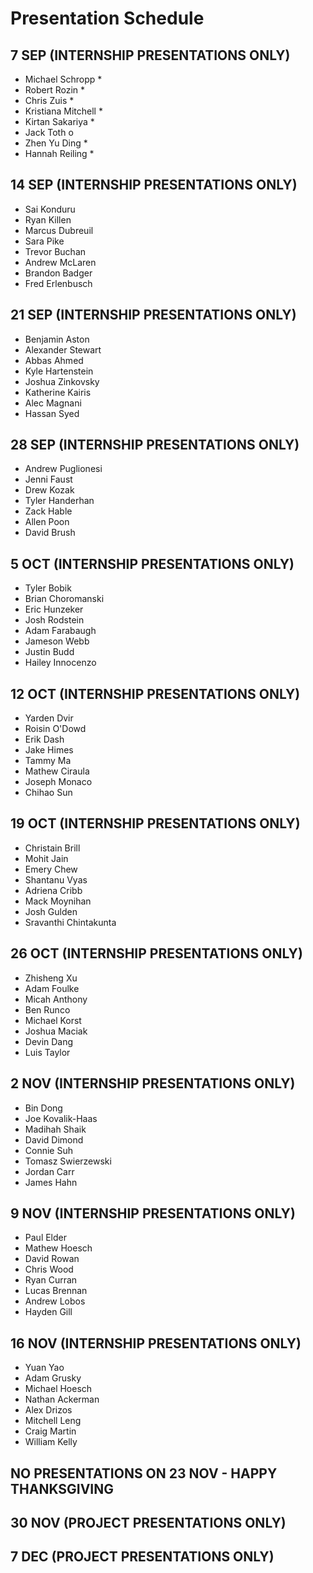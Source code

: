 # Presentation Schedule

## 7 SEP (INTERNSHIP PRESENTATIONS ONLY)
- Michael Schropp *
- Robert Rozin *
- Chris Zuis *
- Kristiana Mitchell *
- Kirtan Sakariya *
- Jack Toth o
- Zhen Yu Ding *
- Hannah Reiling *

## 14 SEP (INTERNSHIP PRESENTATIONS ONLY)
- Sai Konduru
- Ryan Killen
- Marcus Dubreuil
- Sara Pike
- Trevor Buchan
- Andrew McLaren
- Brandon Badger
- Fred Erlenbusch

## 21 SEP (INTERNSHIP PRESENTATIONS ONLY)
- Benjamin Aston
- Alexander Stewart
- Abbas Ahmed
- Kyle Hartenstein
- Joshua Zinkovsky
- Katherine Kairis
- Alec Magnani
- Hassan Syed

## 28 SEP (INTERNSHIP PRESENTATIONS ONLY)
- Andrew Puglionesi
- Jenni Faust
- Drew Kozak
- Tyler Handerhan
- Zack Hable
- Allen Poon
- David Brush

## 5 OCT (INTERNSHIP PRESENTATIONS ONLY)
- Tyler Bobik
- Brian Choromanski
- Eric Hunzeker
- Josh Rodstein
- Adam Farabaugh
- Jameson Webb
- Justin Budd
- Hailey Innocenzo

## 12 OCT (INTERNSHIP PRESENTATIONS ONLY)
- Yarden Dvir
- Roisin O'Dowd
- Erik Dash
- Jake Himes
- Tammy Ma
- Mathew Ciraula
- Joseph Monaco
- Chihao Sun

## 19 OCT (INTERNSHIP PRESENTATIONS ONLY)
- Christain Brill
- Mohit Jain
- Emery Chew
- Shantanu Vyas
- Adriena Cribb
- Mack Moynihan
- Josh Gulden
- Sravanthi Chintakunta

## 26 OCT (INTERNSHIP PRESENTATIONS ONLY)
- Zhisheng Xu
- Adam Foulke
- Micah Anthony
- Ben Runco
- Michael Korst
- Joshua Maciak
- Devin Dang
- Luis Taylor

## 2 NOV (INTERNSHIP PRESENTATIONS ONLY)
- Bin Dong
- Joe Kovalik-Haas
- Madihah Shaik
- David Dimond
- Connie Suh
- Tomasz Swierzewski
- Jordan Carr
- James Hahn

## 9 NOV (INTERNSHIP PRESENTATIONS ONLY)
- Paul Elder
- Mathew Hoesch
- David Rowan
- Chris Wood
- Ryan Curran
- Lucas Brennan
- Andrew Lobos
- Hayden Gill

## 16 NOV (INTERNSHIP PRESENTATIONS ONLY)
- Yuan Yao
- Adam Grusky
- Michael Hoesch
- Nathan Ackerman
- Alex Drizos
- Mitchell Leng
- Craig Martin
- William Kelly

## NO PRESENTATIONS ON 23 NOV - HAPPY THANKSGIVING

## 30 NOV (PROJECT PRESENTATIONS ONLY)

## 7 DEC (PROJECT PRESENTATIONS ONLY)

